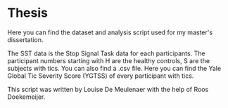 # Thesis
Here you can find the dataset and analysis script used for my master's dissertation.

The SST data is the Stop Signal Task data for each participants. The participant numbers starting with H are the healthy controls, S are the subjects with tics. 
You can also find a .csv file. Here you can find the Yale Global Tic Severity Score (YGTSS) of every participant with tics. 

This script was written by Louise De Meulenaer with the help of Roos Doekemeijer.
